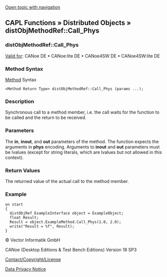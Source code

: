 [Open topic with navigation](../../../../../CANoeDEFamily.htm#Topics/CAPLFunctions/DistributedObjects/Methods/CAPLfunctiondistObjMethodRefCallPhys.md)

## CAPL Functions » Distributed Objects » distObjMethodRef::Call_Phys

### distObjMethodRef::Call_Phys

[Valid for](../../../Shared/FeatureAvailability.md): CANoe DE • CANoe:lite DE • CANoe4SW DE • CANoe4SW:lite DE

### Method Syntax

[Method](../../../Shared/CAPL/General/ClassesAndObjects.md) Syntax

`<Method Return Type> distObjMethodRef::Call_Phys (params ...);`

### Description

Synchronous call to a method member, i.e. the call waits for the function to be called and the return to be received.

### Parameters

The **in**, **inout**, and **out** parameters of the method. The function expects the arguments in **phys** encoding. Arguments to **inout** and **out** parameters must be lvalues (except for string literals, which are lvalues but not allowed in this context).

### Return Values

The returned value of the actual call to the method member.

### Example

```plaintext
on start
{
  distObjRef ExampleInterface object = ExampleObject;
  float Result;
  Result = object.ExampleMethod.Call_Phys(1.0, 2.0);
  write("Result = %f", Result);
}
```

© Vector Informatik GmbH

CANoe (Desktop Editions & Test Bench Editions) Version 18 SP3

[Contact/Copyright/License](../../../Shared/ContactCopyrightLicense.md)

[Data Privacy Notice](https://www.vector.com/int/en/company/get-info/privacy-policy/)
